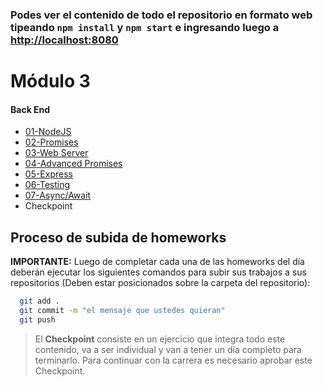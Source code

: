 ### Podes ver el contenido de todo el repositorio en formato web tipeando `npm install` y `npm start` e ingresando luego a <http://localhost:8080>

# Módulo 3

#### Back End

<div class="hide">

-   [01-NodeJS](./01-Node)
-   [02-Promises](./02-Promises)
-   [03-Web Server](./03-WebServer)
-   [04-Advanced Promises](./04-AdvancedPromises)
-   [05-Express](./05-Express)
-   [06-Testing](./06-Testing)
-   [07-Async/Await](./07-AsyncAwait)
-   Checkpoint

</div>

## Proceso de subida de homeworks

**IMPORTANTE:** Luego de completar cada una de las homeworks del día deberán ejecutar los siguientes comandos para subir sus trabajos a sus repositorios (Deben estar posicionados sobre la carpeta del repositorio):

```bash
  git add .
  git commit -m "el mensaje que ustedes quieran"
  git push
```

> El **Checkpoint** consiste en un ejercicio que integra todo este contenido, va a ser individual y van a tener un día completo para terminarlo. Para continuar con la carrera es necesario aprobar este Checkpoint.
